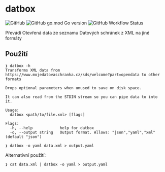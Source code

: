 # datbox
![GitHub](https://img.shields.io/github/license/czechbol/datbox?style=for-the-badge)
![GitHub go.mod Go version](https://img.shields.io/github/go-mod/go-version/czechbol/datbox?style=for-the-badge)
![GitHub Workflow Status](https://img.shields.io/github/actions/workflow/status/czechbol/datbox/go.yml?style=for-the-badge)

Převádí Otevřená data ze seznamu Datových schránek z XML na jiné formáty

## Použití
```
❯ datbox -h
Transforms XML data from https://www.mojedatovaschranka.cz/sds/welcome?part=opendata to other formats

Drops optional parameters when unused to save on disk space.

It can also read from the STDIN stream so you can pipe data to into it.

Usage:
  datbox <path/to/file.xml> [flags]

Flags:
  -h, --help            help for datbox
  -o, --output string   Output format. Allows: "json","yaml","xml" (default "json")

❯ datbox -o yaml data.xml > output.yaml
```

Alternativní použití:
```
❯ cat data.xml | datbox -o yaml > output.yaml
```
